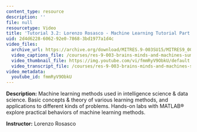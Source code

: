 ```yaml
---
content_type: resource
description: ''
file: null
resourcetype: Video
title: 'Tutorial 3.2: Lorenzo Rosasco - Machine Learning Tutorial Part 2'
uid: 2d4d6228-6062-92e0-7868-3bd1977a1d4c
video_files:
  archive_url: https://archive.org/download/MITRES.9-003SU15/MITRES9_003SU15_Tutorial_3-2_300k.mp4
  video_captions_file: /courses/res-9-003-brains-minds-and-machines-summer-course-summer-2015/9ec6b7009b535cb5a701b61b0a0adc52_fmmRyV9ObkU.vtt
  video_thumbnail_file: https://img.youtube.com/vi/fmmRyV9ObkU/default.jpg
  video_transcript_file: /courses/res-9-003-brains-minds-and-machines-summer-course-summer-2015/62bf945b631e737de822ca3681363b40_fmmRyV9ObkU.pdf
video_metadata:
  youtube_id: fmmRyV9ObkU
---
```


**Description:** Machine learning methods used in intelligence science & data science. Basic concepts & theory of various learning methods, and applications to different kinds of problems. Hands-on labs with MATLAB® explore practical behaviors of machine learning methods.

**Instructor:** Lorenzo Rosasco